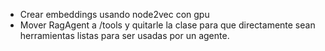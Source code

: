 - Crear embeddings usando node2vec con gpu
- Mover RagAgent a /tools y quitarle la clase para que directamente sean herramientas listas para ser usadas por un agente.
